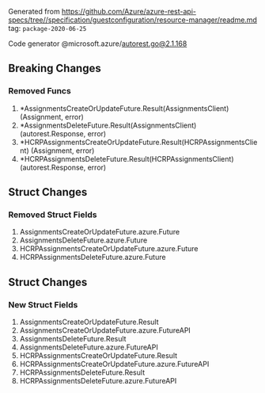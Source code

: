 Generated from https://github.com/Azure/azure-rest-api-specs/tree//specification/guestconfiguration/resource-manager/readme.md tag: `package-2020-06-25`

Code generator @microsoft.azure/autorest.go@2.1.168

## Breaking Changes

### Removed Funcs

1. *AssignmentsCreateOrUpdateFuture.Result(AssignmentsClient) (Assignment, error)
1. *AssignmentsDeleteFuture.Result(AssignmentsClient) (autorest.Response, error)
1. *HCRPAssignmentsCreateOrUpdateFuture.Result(HCRPAssignmentsClient) (Assignment, error)
1. *HCRPAssignmentsDeleteFuture.Result(HCRPAssignmentsClient) (autorest.Response, error)

## Struct Changes

### Removed Struct Fields

1. AssignmentsCreateOrUpdateFuture.azure.Future
1. AssignmentsDeleteFuture.azure.Future
1. HCRPAssignmentsCreateOrUpdateFuture.azure.Future
1. HCRPAssignmentsDeleteFuture.azure.Future

## Struct Changes

### New Struct Fields

1. AssignmentsCreateOrUpdateFuture.Result
1. AssignmentsCreateOrUpdateFuture.azure.FutureAPI
1. AssignmentsDeleteFuture.Result
1. AssignmentsDeleteFuture.azure.FutureAPI
1. HCRPAssignmentsCreateOrUpdateFuture.Result
1. HCRPAssignmentsCreateOrUpdateFuture.azure.FutureAPI
1. HCRPAssignmentsDeleteFuture.Result
1. HCRPAssignmentsDeleteFuture.azure.FutureAPI
